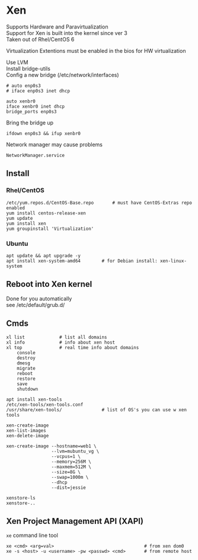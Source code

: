 # Xen

Supports Hardware and Paravirtualization  
Support for Xen is built into the kernel since ver 3  
Taken out of Rhel/CentOS 6

Virtualization Extentions must be enabled in the bios for HW virtualization  

Use LVM  
Install bridge-utils  
Config a new bridge  (/etc/network/interfaces)

    # auto enp0s3
    # iface enp0s3 inet dhcp

    auto xenbr0
    iface xenbr0 inet dhcp
    bridge_ports enp0s3

Bring the bridge up

    ifdown enp0s3 && ifup xenbr0

Network manager may cause problems

    NetworkManager.service


## Install
### Rhel/CentOS

    /etc/yum.repos.d/CentOS-Base.repo       # must have CentOS-Extras repo enabled
    yum install centos-release-xen
    yum update
    yum install xen
    yum groupinstall 'Virtualization'

### Ubuntu

    apt update && apt upgrade -y
    apt install xen-system-amd64        # for Debian install: xen-linux-system

## Reboot into Xen kernel
Done for you automatically  
see /etc/default/grub.d/

## Cmds

    xl list             # list all domains
    xl info             # info about xen host
    xl top              # real time info about domains
        console
        destroy
        dmesg
        migrate
        reboot
        restore
        save
        shutdown

    apt install xen-tools
    /etc/xen-tools/xen-tools.conf
    /usr/share/xen-tools/               # list of OS's you can use w xen tools

    xen-create-image
    xen-list-images
    xen-delete-image

    xen-create-image --hostname=web1 \
                     --lvm=mubuntu_vg \
                     --vcpus=1 \
                     --memory=256M \
                     --maxmem=512M \
                     --size=8G \
                     --swap=1000m \
                     --dhcp
                     --dist=jessie

    xenstore-ls
    xenstore-..

## Xen Project Management API (XAPI)
`xe` command line tool

    xe <cmd> <arg=val>                                  # from xen dom0
    xe -s <host> -u <username> -pw <passwd> <cmd>       # from remote host

